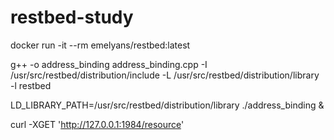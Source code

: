 # restbed-study

docker run -it --rm emelyans/restbed:latest

g++ -o address_binding address_binding.cpp -I /usr/src/restbed/distribution/include -L /usr/src/restbed/distribution/library -l restbed

LD_LIBRARY_PATH=/usr/src/restbed/distribution/library ./address_binding &

curl -XGET 'http://127.0.0.1:1984/resource'

